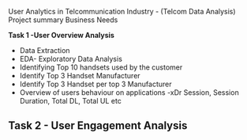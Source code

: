 User Analytics in Telcommunication Industry - (Telcom Data Analysis)
Project summary
Business Needs

**Task 1 -User Overview Analysis** 
- Data Extraction
- EDA- Exploratory Data Analysis
- Identifying Top 10 handsets used by the customer
- Identify Top 3 Handset Manufacturer
- Identify Top 3 Handset per top 3 Manufacturer
- Overview of users behaviour on applications -xDr Session, Session Duration, Total DL, Total UL etc

**Task 2 - User Engagement Analysis**
  - 
